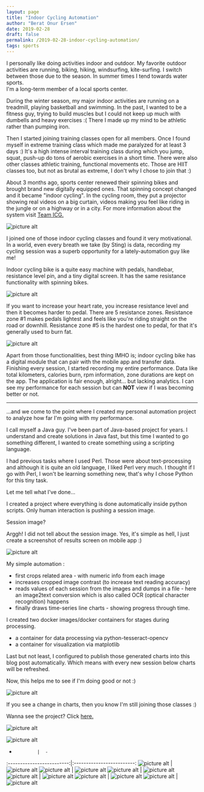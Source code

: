 ```yaml
---
layout: page
title: "Indoor Cycling Automation"
author: "Berat Onur Ersen"
date: 2019-02-28
draft: false
permalink: /2019-02-28-indoor-cycling-automation/
tags: sports
---
```


I personally like doing activities indoor and outdoor.
My favorite outdoor activities are running, biking, hiking, windsurfing, kite-surfing.
I switch between those due to the season. In summer times I tend towards water sports.  
I'm a long-term member of a local sports center. 

During the winter season, my major indoor activities are running on a treadmill, playing basketball and swimming. 
In the past, I wanted to be a fitness guy, trying to build muscles but I could not keep up much with dumbells and heavy exercises :(
There I made up my mind to be athletic rather than pumping iron.

Then I started joining training classes open for all members. Once I found myself in extreme training class which made me paralyzed 
for at least 3 days :) It's a high intense interval training class during which you jump, squat, push-up 
do tons of aerobic exercises in a short time.
There were also other classes athletic training, functional movements etc. 
Those are HIIT classes too, but not as brutal as extreme, I don't why I chose to join that :)

About 3 months ago, sports center renewed their spinning bikes and brought brand new digitally equipped ones. 
That spinning concept changed and it became "indoor cycling". 
In the cycling room, they put a projector showing real videos on a big curtain, 
videos making you feel like riding in the jungle or on a highway or in a city.
For more information about the system visit [Team ICG.](https://www.teamicg.com/en/digital/training-app)

![picture alt](/img/indoor-cycling-automation/indoor_cycling_class.png)

I joined one of those indoor cycling classes and found it very motivational. 
In a world, even every breath we take (by Sting) is data, recording 
my cycling session was a superb opportunity for a lately-automation guy like me!

Indoor cycling bike is a quite easy machine with pedals, handlebar, resistance level pin, and a tiny digital screen.
It has the same resistance functionality with spinning bikes. 

![picture alt](/img/indoor-cycling-automation/icg_bike.jpg)

If you want to increase your heart rate, you increase resistance level and then it becomes harder to pedal.
There are 5 resistance zones. Resistance zone #1 makes pedals lightest and feels like you're riding straight on the road or downhill.
Resistance zone #5 is the hardest one to pedal, for that it's generally used to burn fat.

![picture alt](/img/indoor-cycling-automation/icg_screen.jpg)

Apart from those functionalities, best thing IMHO is; indoor cycling 
bike has a digital module that can pair with the mobile app and transfer data.
Finishing every session, I started recording my entire performance.
Data like total kilometers, calories burn, rpm information, zone durations are kept on the app.
The application is fair enough, alright... but lacking analytics. I can see 
my performance for each session but can **NOT** view if I was becoming better or not.

---

...and we come to the point where I created my personal automation project to analyze how far I'm going with my performance.

I call myself a Java guy. I've been part of Java-based project for years.
I understand and create solutions in Java fast, but this time I wanted to go something different, 
I wanted to create something using a scripting language. 

I had previous tasks where I used Perl.
Those were about text-processing and although it is quite an old language, I liked Perl very much.
I thought if I go with Perl, I won't be learning something new, that's why I chose Python for this tiny task.

Let me tell what I've done...

I created a project where everything is done automatically inside python scripts.
Only human interaction is pushing a session image. 

Session image? 

Arggh! I did not tell about the session image.
Yes, it's simple as hell, I just create a screenshot of results screen on mobile app :)

![picture alt](/img/indoor-cycling-automation/sample_session.png)

My simple automation :

* first crops related area - with numeric info from each image
* increases cropped image contrast (to increase text reading accuracy)
* reads values of each session from the images and dumps in a file - here an image2text conversion which is also called OCR (optical character recognition) happens
* finally draws time-series line charts - showing progress through time.

I created two docker images/docker containers for stages during processing.

* a container for data processing via python-tesseract-opencv 
* a container for visualization via matplotlib

Last but not least, I configured to publish those generated charts into this blog post automatically.
Which means with every new session below charts will be refreshed.

Now, this helps me to see if I'm doing good or not :)  

![picture alt](/img/indoor-cycling-automation/quote.png)

If you see a change in charts, then you know I'm still joining those classes :)

Wanna see the project? Click [here.](https://github.com/onurersen/indoor-cycling-sessions)

![picture alt](/img/indoor-cycling-automation/charts/avg_calories_burnt.png)

![picture alt](/img/indoor-cycling-automation/charts/avg_kilometers.png)

-             |  -
:-------------------------:|:-------------------------:
![picture alt](/img/indoor-cycling-automation/charts/calories_burnt_in_session.png)  |  ![picture alt](/img/indoor-cycling-automation/charts/kilometers_in_session.png)
![picture alt](/img/indoor-cycling-automation/charts/max_km_h.png)  |  ![picture alt](/img/indoor-cycling-automation/charts/avg_km_h.png)
![picture alt](/img/indoor-cycling-automation/charts/max_rpm.png)  |  ![picture alt](/img/indoor-cycling-automation/charts/avg_rpm.png)
![picture alt](/img/indoor-cycling-automation/charts/total_duration.png)  |  ![picture alt](/img/indoor-cycling-automation/charts/zone5_duration.png)
![picture alt](/img/indoor-cycling-automation/charts/zone4_duration.png)  |  ![picture alt](/img/indoor-cycling-automation/charts/zone3_duration.png)
![picture alt](/img/indoor-cycling-automation/charts/zone2_duration.png)  |  ![picture alt](/img/indoor-cycling-automation/charts/zone1_duration.png)